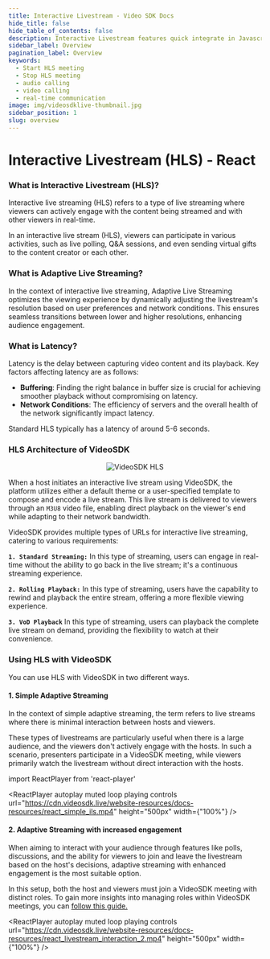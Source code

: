 ```yaml
---
title: Interactive Livestream - Video SDK Docs
hide_title: false
hide_table_of_contents: false
description: Interactive Livestream features quick integrate in Javascript, React JS, Android, IOS, React Native, Flutter with Video SDK to add live video & audio conferencing to your applications.
sidebar_label: Overview
pagination_label: Overview
keywords:
  - Start HLS meeting
  - Stop HLS meeting
  - audio calling
  - video calling
  - real-time communication
image: img/videosdklive-thumbnail.jpg
sidebar_position: 1
slug: overview
---
```


# Interactive Livestream (HLS) - React

### What is Interactive Livestream (HLS)?

Interactive live streaming (HLS) refers to a type of live streaming where viewers can actively engage with the content being streamed and with other viewers in real-time.

In an interactive live stream (HLS), viewers can participate in various activities, such as live polling, Q&A sessions, and even sending virtual gifts to the content creator or each other.

### What is Adaptive Live Streaming?

In the context of interactive live streaming, Adaptive Live Streaming optimizes the viewing experience by dynamically adjusting the livestream's resolution based on user preferences and network conditions. This ensures seamless transitions between lower and higher resolutions, enhancing audience engagement.

### What is Latency?

Latency is the delay between capturing video content and its playback. Key factors affecting latency are as follows:

- **Buffering**: Finding the right balance in buffer size is crucial for achieving smoother playback without compromising on latency.
- **Network Conditions**: The efficiency of servers and the overall health of the network significantly impact latency.

Standard HLS typically has a latency of around 5-6 seconds.

### HLS Architecture of VideoSDK

<center>

![VideoSDK HLS](/img/VideoSDK-HLS.png)

</center>

When a host initiates an interactive live stream using VideoSDK, the platform utilizes either a default theme or a user-specified template to compose and encode a live stream. This live stream is delivered to viewers through an `M3U8` video file, enabling direct playback on the viewer's end while adapting to their network bandwidth.

VideoSDK provides multiple types of URLs for interactive live streaming, catering to various requirements:

**`1. Standard Streaming:`** In this type of streaming, users can engage in real-time without the ability to go back in the live stream; it's a continuous streaming experience.

**`2. Rolling Playback:`** In this type of streaming, users have the capability to rewind and playback the entire stream, offering a more flexible viewing experience.

**`3. VoD Playback`** In this type of streaming, users can playback the complete live stream on demand, providing the flexibility to watch at their convenience.

### Using HLS with VideoSDK

You can use HLS with VideoSDK in two different ways.

#### 1. Simple Adaptive Streaming

In the context of simple adaptive streaming, the term refers to live streams where there is minimal interaction between hosts and viewers. 

These types of livestreams are particularly useful when there is a large audience, and the viewers don't actively engage with the hosts. In such a scenario, presenters participate in a VideoSDK meeting, while viewers primarily watch the livestream without direct interaction with the hosts.

import ReactPlayer from 'react-player'

<div style={{textAlign: 'center'}}>

<ReactPlayer autoplay muted loop playing controls url="https://cdn.videosdk.live/website-resources/docs-resources/react_simple_ils.mp4" height="500px" width={"100%"} />

</div>

#### 2. Adaptive Streaming with increased engagement

When aiming to interact with your audience through features like polls, discussions, and the ability for viewers to join and leave the livestream based on the host's decisions, adaptive streaming with enhanced engagement is the most suitable option.

In this setup, both the host and viewers must join a VideoSDK meeting with distinct roles. To gain more insights into managing roles within VideoSDK meetings, you can [follow this guide.](../handling-participants/manage-roles)


<div style={{textAlign: 'center'}}>

<ReactPlayer autoplay muted loop playing controls url="https://cdn.videosdk.live/website-resources/docs-resources/react_livestream_interaction_2.mp4" height="500px" width={"100%"} />

</div>
